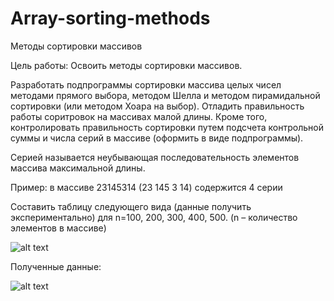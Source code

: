 # Array-sorting-methods
Методы сортировки массивов

Цель работы: Освоить методы сортировки массивов.

Разработать подпрограммы сортировки массива целых чисел методами прямого выбора, методом Шелла и методом пирамидальной сортировки (или методом Хоара на выбор).
Отладить правильность работы соритровок на массивах малой длины. Кроме того,
 контролировать правильность сортировки путем подсчета контрольной суммы и числа серий в массиве (оформить в виде подпрограммы).

Серией называется неубывающая последовательность элементов массива максимальной длины.

Пример: в массиве 23145314  (23  145   3  14) содержится  4 серии

Составить таблицу следующего вида (данные получить экспериментально) для n=100, 200, 300, 400, 500. (n – количество элементов в массиве)

![alt text](https://github.com/ssplant/Array-sorting-methods/blob/master/example.PNG "Пример")

Полученные данные:

![alt text](https://github.com/ssplant/Array-sorting-methods/blob/master/my.PNG "Методы сортировки и их сложность")

